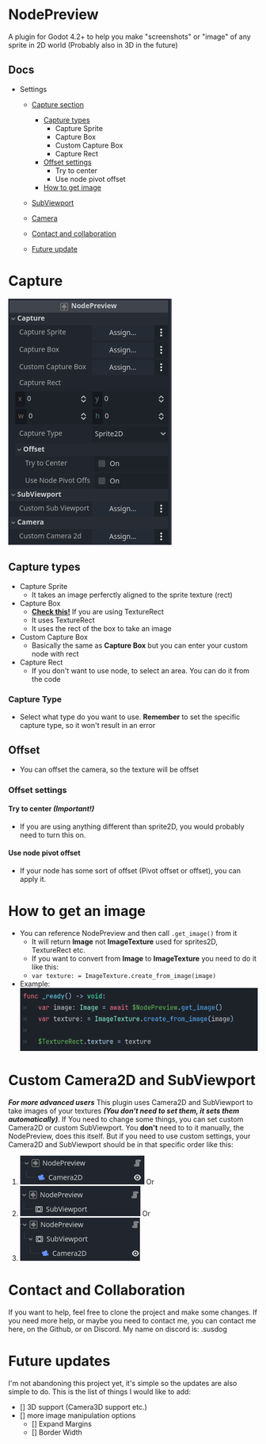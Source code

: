 # NodePreview
A plugin for Godot 4.2+ to help you make "screenshots" or "image" of any sprite in 2D world
(Probably also in 3D in the future)

## Docs
- Settings
	- [Capture section](#Capture)
		- [Capture types](#Capture-types)
			- Capture Sprite
			- Capture Box
			- Custom Capture Box
			- Capture Rect
		- [Offset settings](#offset-settings)
			- Try to center
			- Use node pivot offset
		- [How to get image](#how-to-get-image)
	- [SubViewport](#custom-camera2d-and-subviewport)
	- [Camera](#custom-camera2d-and-subviewport)

	- [Contact and collaboration](#contact-and-collaboration)
	- [Future update](#)


# Capture
![NodePreview settings](docs_images/full_view.png)

## Capture types
- Capture Sprite
	- It takes an image perferctly aligned to the sprite texture (rect)
- Capture Box
	- [**Check this!**](#try-to-center-important) If you are using TextureRect
	- It uses TextureRect
	- It uses the rect of the box to take an image
- Custom Capture Box
	- Basically the same as **Capture Box** but you can enter your custom node with rect
- Capture Rect
	- If you don't want to use node, to select an area. You can do it from the code

### Capture Type
- Select what type do you want to use. **Remember** to set the specific capture type, so it won't result in an error

## Offset
- You can offset the camera, so the texture will be offset

### Offset settings

#### Try to center ***(Important!)***
- If you are using anything different than sprite2D, you would probably need to turn this on.

#### Use node pivot offset
- If your node has some sort of offset (Pivot offset or offset), you can apply it.

# How to get an image
- You can reference NodePreview and then call ```.get_image()``` from it
	- It will return **Image** not **ImageTexture** used for sprites2D, TextureRect etc.
	- If you want to convert from **Image** to **ImageTexture** you need to do it like this:
	- ```var texture: = ImageTexture.create_from_image(image)```
- Example:
	![](docs_images/how_to.png)

# Custom Camera2D and SubViewport 
***For more advanced users***
This plugin uses Camera2D and SubViewport to take images of your textures ***(You don't need to set them, it sets them automatically)***. If
You need to change some things, you can set custom Camera2D or custom SubViewport. You **don't**
need to to it manually, the NodePreview, does this itself. But if you need to use custom settings,
your Camera2D and SubViewport should be in that specific order like this:
1. ![](docs_images/only_camera.png)
Or
2. ![](docs_images/only_subviewport.png)
Or
3. ![](docs_images/both.png)

# Contact and Collaboration
If you want to help, feel free to clone the project and make some changes.
If you need more help, or maybe you need to contact me, you can contact me here, on the Github, or on Discord.
My name on discord is: .susdog

# Future updates
I'm not abandoning this project yet, it's simple so the updates are also simple to do.
This is the list of things I would like to add:
- [] 3D support (Camera3D support etc.)
- [] more image manipulation options
	- [] Expand Margins
	- [] Border Width
